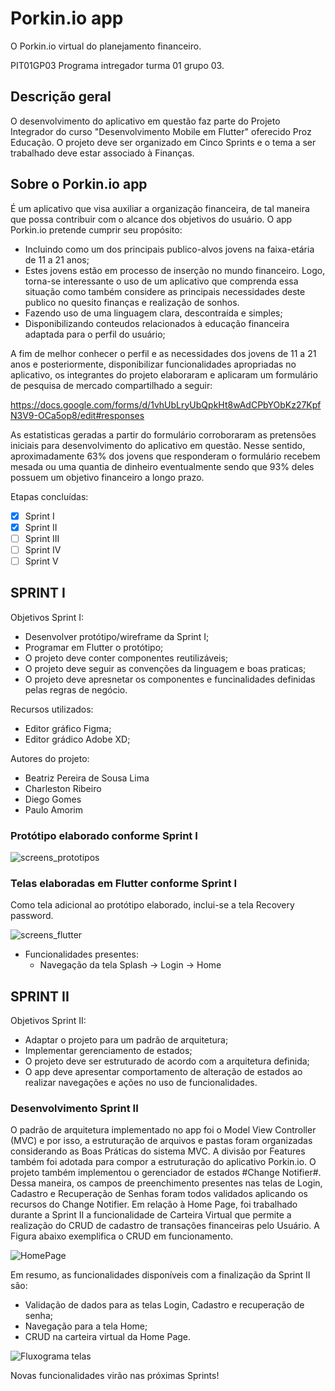 # **Porkin.io app**

O Porkin.io virtual do planejamento financeiro.

PIT01GP03
Programa intregador turma 01 grupo 03.

## Descrição geral

O desenvolvimento do aplicativo em questão faz parte do Projeto Integrador do curso "Desenvolvimento Mobile em Flutter" oferecido Proz Educação.
O projeto deve ser organizado em Cinco Sprints e o tema a ser trabalhado deve estar associado à Finanças.

## Sobre o Porkin.io app

É um aplicativo que visa auxiliar a organização financeira, de tal maneira que possa contribuir com o alcance dos objetivos do usuário.
O app Porkin.io pretende cumprir seu propósito:
- Incluindo como um dos principais publico-alvos jovens na faixa-etária de 11 a 21 anos;
- Estes jovens estão em processo de inserção no mundo financeiro. Logo, torna-se interessante o uso de um aplicativo que comprenda essa situação como também considere as principais necessidades deste publico no quesito finanças e realização de sonhos.
- Fazendo uso de uma linguagem clara, descontraída e simples;
- Disponibilizando conteudos relacionados à educação financeira adaptada para o perfil do usuário;

A fim de melhor conhecer o perfil e as necessidades dos jovens de 11 a 21 anos e posteriormente, disponibilizar funcionalidades apropriadas no aplicativo, os integrantes do projeto elaboraram e aplicaram um formulário de pesquisa de mercado compartilhado a seguir:

https://docs.google.com/forms/d/1vhUbLryUbQpkHt8wAdCPbYObKz27KpfN3V9-OCa5op8/edit#responses

As estatisticas geradas a partir do formulário corroboraram as pretensões iniciais para desenvolvimento do aplicativo em questão. Nesse sentido, aproximadamente 63% dos jovens que responderam o formulário recebem mesada ou uma quantia de dinheiro eventualmente sendo que 93% deles possuem um objetivo financeiro a longo prazo.

Etapas concluídas:
- [x] Sprint I
- [X] Sprint II
- [ ] Sprint III
- [ ] Sprint IV
- [ ] Sprint V

## SPRINT I
Objetivos Sprint I:

- Desenvolver protótipo/wireframe da Sprint I;
- Programar em Flutter o protótipo;
- O projeto deve conter componentes reutilizáveis; 
- O projeto deve seguir as convenções da linguagem e boas praticas;
- O projeto deve apresnetar os componentes e funcinalidades definidas pelas regras de negócio.

Recursos utilizados:

- Editor gráfico Figma;
- Editor grádico Adobe XD;


Autores do projeto:
- Beatriz Pereira de Sousa Lima
- Charleston Ribeiro
- Diego Gomes
- Paulo Amorim


### Protótipo elaborado conforme Sprint I

![screens_prototipos](https://user-images.githubusercontent.com/108772866/198699526-6d94e51f-df4f-4d22-be44-b540795b3ddf.jpeg)

### Telas elaboradas em Flutter conforme Sprint I

Como tela adicional ao protótipo elaborado, inclui-se a tela Recovery password.

![screens_flutter](https://user-images.githubusercontent.com/108772866/198755644-fc47a5e5-ae01-42bf-965a-d39e418b9acf.png)

- Funcionalidades presentes:
  - Navegação da tela Splash -> Login -> Home
  
## SPRINT II
 Objetivos Sprint II:

- Adaptar o projeto para um padrão de arquitetura;
- Implementar gerenciamento de estados;
- O projeto deve ser estruturado de acordo com a arquitetura definida; 
- O app deve apresentar comportamento de alteração de estados ao realizar navegações e ações no uso de funcionalidades.

### Desenvolvimento Sprint II

O padrão de arquitetura implementado no app foi o Model View Controller (MVC) e por isso, a estruturação de arquivos e pastas foram organizadas considerando as Boas Práticas do sistema MVC. A divisão por Features também foi adotada para compor a estruturação do aplicativo Porkin.io.
O projeto também implementou o gerenciador de estados #Change Notifier#. Dessa maneira, os campos de preenchimento presentes nas telas de Login, Cadastro e Recuperação de Senhas foram todos validados aplicando os recursos do Change Notifier.
Em relação à Home Page, foi trabalhado durante a Sprint II a funcionalidade de Carteira Virtual que permite a realização do CRUD de cadastro de transações financeiras pelo Usuário. A Figura abaixo exemplifica o CRUD em funcionamento. 


![HomePage](https://user-images.githubusercontent.com/108772866/206205216-56242830-2c72-42ed-9933-4f82757863bb.png)


Em resumo, as funcionalidades disponíveis com a finalização da Sprint II são:
- Validação de dados para as telas Login, Cadastro e recuperação de senha;
- Navegação para a tela Home;
- CRUD na carteira virtual da Home Page.

![Fluxograma telas](https://user-images.githubusercontent.com/108772866/206206037-60110ad8-5982-4373-b76a-949440993bf8.png)


Novas funcionalidades virão nas próximas Sprints!


